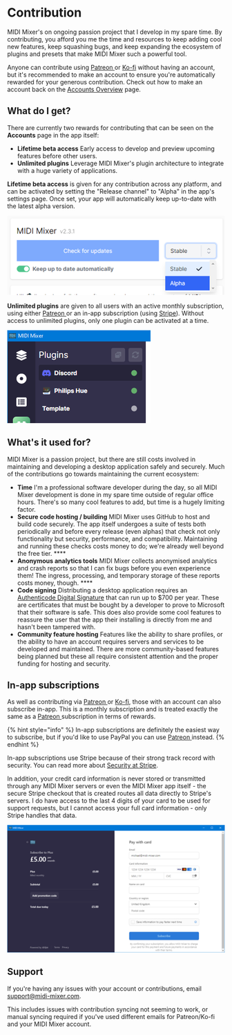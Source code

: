 # Contribution

MIDI Mixer's on ongoing passion project that I develop in my spare time. By contributing, you afford you me the time and resources to keep adding cool new features, keep squashing bugs, and keep expanding the ecosystem of plugins and presets that make MIDI Mixer such a powerful tool.

Anyone can contribute using [Patreon ](https://www.patreon.com/midimixer)or [Ko-fi](https://ko-fi.com/midimixer) without having an account, but it's recommended to make an account to ensure you're automatically rewarded for your generous contribution. Check out how to make an account back on the [Accounts Overview](overview.md) page.

## What do I get?

There are currently two rewards for contributing that can be seen on the **Accounts** page in the app itself:

* **Lifetime beta access** Early access to develop and preview upcoming features before other users. 
* **Unlimited plugins** Leverage MIDI Mixer's plugin architecture to integrate with a huge variety of applications.

**Lifetime beta access** is given for any contribution across any platform, and can be activated by setting the "Release channel" to "Alpha" in the app's settings page. Once set, your app will automatically keep up-to-date with the latest alpha version.

![Setting the app&apos;s &quot;Release channel&quot; to &quot;Alpha&quot; to receive automatic alpha updates](../.gitbook/assets/image%20%2826%29.png)

**Unlimited plugins** are given to all users with an active monthly subscription, using either [Patreon ](https://www.patreon.com/midimixer)or an in-app subscription \(using [Stripe](https://stripe.com/docs/security/stripe)\). Without access to unlimited plugins, only one plugin can be activated at a time.

![Running multiple plugins concurrently using a subscription](../.gitbook/assets/image%20%2825%29.png)

## What's it used for?

MIDI Mixer is a passion project, but there are still costs involved in maintaining and developing a desktop application safely and securely. Much of the contributions go towards maintaining the current ecosystem:

* **Time** I'm a professional software developer during the day, so all MIDI Mixer development is done in my spare time outside of regular office hours. There's so many cool features to add, but time is a hugely limiting factor. 
* **Secure code hosting / building** MIDI Mixer uses GitHub to host and build code securely. The app itself undergoes a suite of tests both periodically and before every release \(even alphas\) that check not only functionality but security, performance, and compatibility. Maintaining and running these checks costs money to do; we're already well beyond the free tier. ****
* **Anonymous analytics tools** MIDI Mixer collects anonymised analytics and crash reports so that I can fix bugs before you even experience them! The ingress, processing, and temporary storage of these reports costs money, though. ****
* **Code signing** Distributing a desktop application requires an [Authenticode Digital Signature](https://docs.microsoft.com/en-us/windows-hardware/drivers/install/authenticode) that can run up to $700 per year. These are certificates that must be bought by a developer to prove to Microsoft that their software is safe. This does also provide some cool features to reassure the user that the app their installing is directly from me and hasn't been tampered with. 
* **Community feature hosting** Features like the ability to share profiles, or the ability to have an account requires servers and services to be developed and maintained. There are more community-based features being planned but these all require consistent attention and the proper funding for hosting and security.

## In-app subscriptions

As well as contributing via [Patreon ](https://www.patreon.com/midimixer)or [Ko-fi](https://ko-fi.com/midimixer), those with an account can also subscribe in-app. This is a monthly subscription and is treated exactly the same as a [Patreon ](https://www.patreon.com/midimixer)subscription in terms of rewards.

{% hint style="info" %}
In-app subscriptions are definitely the easiest way to subscribe, but if you'd like to use PayPal you can use [Patreon ](https://www.patreon.com/midimixer)instead.
{% endhint %}

In-app subscriptions use Stripe because of their strong track record with security. You can read more about [Security at Stripe](https://stripe.com/docs/security/stripe).

In addition, your credit card information is never stored or transmitted through any MIDI Mixer servers or even the MIDI Mixer app itself - the secure Stripe checkout that is created routes all data directly to Stripe's servers. I do have access to the last 4 digits of your card to be used for support requests, but I cannot access your full card information - only Stripe handles that data.

![An example of the secure Stripe checkout that&apos;s created when subscribing in-app ](../.gitbook/assets/image%20%2823%29.png)

## Support

If you're having any issues with your account or contributions, email [support@midi-mixer.com](mailto:support@midi-mixer.com).

This includes issues with contribution syncing not seeming to work, or manual syncing required if you've used different emails for Patreon/Ko-fi and your MIDI Mixer account.

